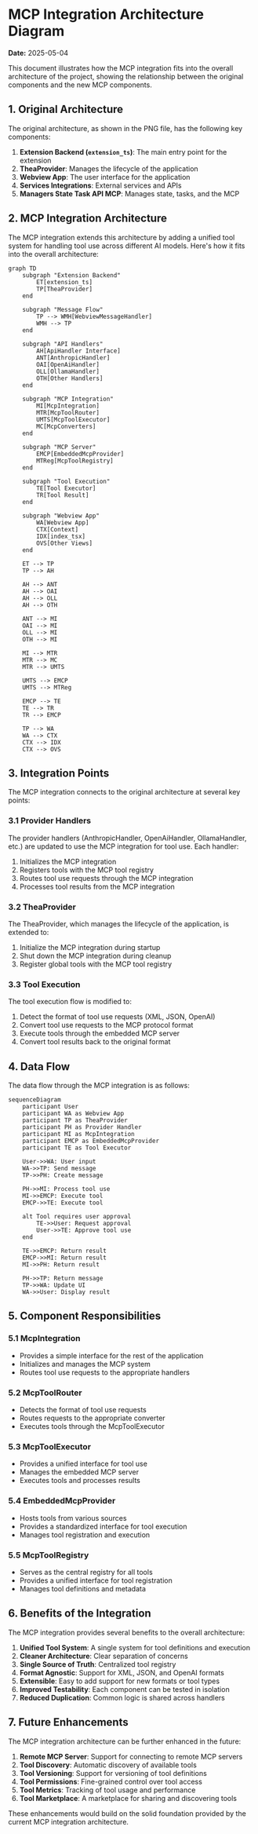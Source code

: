 # MCP Integration Architecture Diagram

**Date:** 2025-05-04

This document illustrates how the MCP integration fits into the overall architecture of the project, showing the relationship between the original components and the new MCP components.

## 1. Original Architecture

The original architecture, as shown in the PNG file, has the following key components:

1. **Extension Backend (`extension_ts`)**: The main entry point for the extension
2. **TheaProvider**: Manages the lifecycle of the application
3. **Webview App**: The user interface for the application
4. **Services Integrations**: External services and APIs
5. **Managers State Task API MCP**: Manages state, tasks, and the MCP

## 2. MCP Integration Architecture

The MCP integration extends this architecture by adding a unified tool system for handling tool use across different AI models. Here's how it fits into the overall architecture:

```mermaid
graph TD
    subgraph "Extension Backend"
        ET[extension_ts]
        TP[TheaProvider]
    end

    subgraph "Message Flow"
        TP --> WMH[WebviewMessageHandler]
        WMH --> TP
    end

    subgraph "API Handlers"
        AH[ApiHandler Interface]
        ANT[AnthropicHandler]
        OAI[OpenAiHandler]
        OLL[OllamaHandler]
        OTH[Other Handlers]
    end

    subgraph "MCP Integration"
        MI[McpIntegration]
        MTR[McpToolRouter]
        UMTS[McpToolExecutor]
        MC[McpConverters]
    end

    subgraph "MCP Server"
        EMCP[EmbeddedMcpProvider]
        MTReg[McpToolRegistry]
    end

    subgraph "Tool Execution"
        TE[Tool Executor]
        TR[Tool Result]
    end

    subgraph "Webview App"
        WA[Webview App]
        CTX[Context]
        IDX[index_tsx]
        OVS[Other Views]
    end

    ET --> TP
    TP --> AH

    AH --> ANT
    AH --> OAI
    AH --> OLL
    AH --> OTH

    ANT --> MI
    OAI --> MI
    OLL --> MI
    OTH --> MI

    MI --> MTR
    MTR --> MC
    MTR --> UMTS

    UMTS --> EMCP
    UMTS --> MTReg

    EMCP --> TE
    TE --> TR
    TR --> EMCP

    TP --> WA
    WA --> CTX
    CTX --> IDX
    CTX --> OVS
```

## 3. Integration Points

The MCP integration connects to the original architecture at several key points:

### 3.1 Provider Handlers

The provider handlers (AnthropicHandler, OpenAiHandler, OllamaHandler, etc.) are updated to use the MCP integration for tool use. Each handler:

1. Initializes the MCP integration
2. Registers tools with the MCP tool registry
3. Routes tool use requests through the MCP integration
4. Processes tool results from the MCP integration

### 3.2 TheaProvider

The TheaProvider, which manages the lifecycle of the application, is extended to:

1. Initialize the MCP integration during startup
2. Shut down the MCP integration during cleanup
3. Register global tools with the MCP tool registry

### 3.3 Tool Execution

The tool execution flow is modified to:

1. Detect the format of tool use requests (XML, JSON, OpenAI)
2. Convert tool use requests to the MCP protocol format
3. Execute tools through the embedded MCP server
4. Convert tool results back to the original format

## 4. Data Flow

The data flow through the MCP integration is as follows:

```mermaid
sequenceDiagram
    participant User
    participant WA as Webview App
    participant TP as TheaProvider
    participant PH as Provider Handler
    participant MI as McpIntegration
    participant EMCP as EmbeddedMcpProvider
    participant TE as Tool Executor

    User->>WA: User input
    WA->>TP: Send message
    TP->>PH: Create message

    PH->>MI: Process tool use
    MI->>EMCP: Execute tool
    EMCP->>TE: Execute tool

    alt Tool requires user approval
        TE->>User: Request approval
        User->>TE: Approve tool use
    end

    TE->>EMCP: Return result
    EMCP->>MI: Return result
    MI->>PH: Return result

    PH->>TP: Return message
    TP->>WA: Update UI
    WA->>User: Display result
```

## 5. Component Responsibilities

### 5.1 McpIntegration

- Provides a simple interface for the rest of the application
- Initializes and manages the MCP system
- Routes tool use requests to the appropriate handlers

### 5.2 McpToolRouter

- Detects the format of tool use requests
- Routes requests to the appropriate converter
- Executes tools through the McpToolExecutor

### 5.3 McpToolExecutor

- Provides a unified interface for tool use
- Manages the embedded MCP server
- Executes tools and processes results

### 5.4 EmbeddedMcpProvider

- Hosts tools from various sources
- Provides a standardized interface for tool execution
- Manages tool registration and execution

### 5.5 McpToolRegistry

- Serves as the central registry for all tools
- Provides a unified interface for tool registration
- Manages tool definitions and metadata

## 6. Benefits of the Integration

The MCP integration provides several benefits to the overall architecture:

1. **Unified Tool System**: A single system for tool definitions and execution
2. **Cleaner Architecture**: Clear separation of concerns
3. **Single Source of Truth**: Centralized tool registry
4. **Format Agnostic**: Support for XML, JSON, and OpenAI formats
5. **Extensible**: Easy to add support for new formats or tool types
6. **Improved Testability**: Each component can be tested in isolation
7. **Reduced Duplication**: Common logic is shared across handlers

## 7. Future Enhancements

The MCP integration architecture can be further enhanced in the future:

1. **Remote MCP Server**: Support for connecting to remote MCP servers
2. **Tool Discovery**: Automatic discovery of available tools
3. **Tool Versioning**: Support for versioning of tool definitions
4. **Tool Permissions**: Fine-grained control over tool access
5. **Tool Metrics**: Tracking of tool usage and performance
6. **Tool Marketplace**: A marketplace for sharing and discovering tools

These enhancements would build on the solid foundation provided by the current MCP integration architecture.
